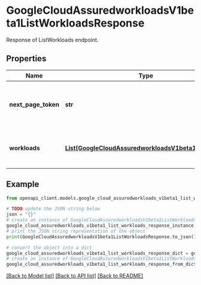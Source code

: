 # GoogleCloudAssuredworkloadsV1beta1ListWorkloadsResponse

Response of ListWorkloads endpoint.

## Properties

Name | Type | Description | Notes
------------ | ------------- | ------------- | -------------
**next_page_token** | **str** | The next page token. Return empty if reached the last page. | [optional] 
**workloads** | [**List[GoogleCloudAssuredworkloadsV1beta1Workload]**](GoogleCloudAssuredworkloadsV1beta1Workload.md) | List of Workloads under a given parent. | [optional] 

## Example

```python
from openapi_client.models.google_cloud_assuredworkloads_v1beta1_list_workloads_response import GoogleCloudAssuredworkloadsV1beta1ListWorkloadsResponse

# TODO update the JSON string below
json = "{}"
# create an instance of GoogleCloudAssuredworkloadsV1beta1ListWorkloadsResponse from a JSON string
google_cloud_assuredworkloads_v1beta1_list_workloads_response_instance = GoogleCloudAssuredworkloadsV1beta1ListWorkloadsResponse.from_json(json)
# print the JSON string representation of the object
print(GoogleCloudAssuredworkloadsV1beta1ListWorkloadsResponse.to_json())

# convert the object into a dict
google_cloud_assuredworkloads_v1beta1_list_workloads_response_dict = google_cloud_assuredworkloads_v1beta1_list_workloads_response_instance.to_dict()
# create an instance of GoogleCloudAssuredworkloadsV1beta1ListWorkloadsResponse from a dict
google_cloud_assuredworkloads_v1beta1_list_workloads_response_from_dict = GoogleCloudAssuredworkloadsV1beta1ListWorkloadsResponse.from_dict(google_cloud_assuredworkloads_v1beta1_list_workloads_response_dict)
```
[[Back to Model list]](../README.md#documentation-for-models) [[Back to API list]](../README.md#documentation-for-api-endpoints) [[Back to README]](../README.md)


